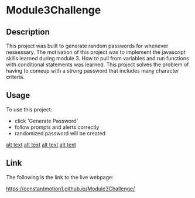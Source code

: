 # Module3Challenge

## Description

This project was built to generate random passwords for whenever nessessary. The motivation of this project was to implement the javascript skills learned during module 3. 
How to pull from variables and run functions with conditional statements was learned.
This project solves the problem of having to comeup with a strong password that includes many character criteria.


## Usage

To use this project:
- click 'Generate Password'
- follow prompts and alerts correctly
- randomized password will be created

[alt text](assets/images/Capture.PNG)
[alt text](assets/images/Capture2.PNG)
[alt text](assets/images/Capture3.PNG)
[alt text](assets/images/Capture4.PNG)

## Link

The following is the link to the live webpage:

https://constantmotion1.github.io/Module3Challenge/



